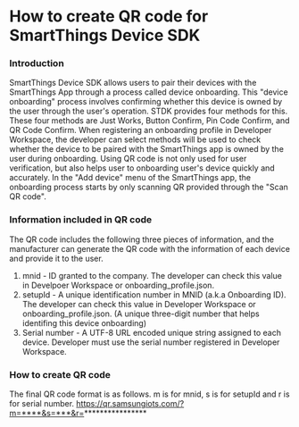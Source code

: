 # How to create QR code for SmartThings Device SDK

### Introduction
SmartThings Device SDK allows users to pair their devices with the SmartThings App through a process called device onboarding.
This "device onboarding" process involves confirming whether this device is owned by the user through the user's operation.
STDK provides four methods for this. These four methods are Just Works, Button Confirm, Pin Code Confirm, and QR Code Confirm.
When registering an onboarding profile in Developer Workspace, the developer can select methods will be used to check whether the device to be paired with the SmartThings app is owned by the user during onboarding.
Using QR code is not only used for user verification, but also helps user to onboarding user's device quickly and accurately. 
In the "Add device" menu of the SmartThings app, the onboarding process starts by only scanning QR provided through the "Scan QR code".

### Information included in QR code
The QR code includes the following three pieces of information, and the manufacturer can generate the QR code with the information of each device and provide it to the user.
1. mnid - ID granted to the company. The developer can check this value in Develpoer Workspace or onboarding_profile.json.
2. setupId - A unique identification number in MNID (a.k.a Onboarding ID). The developer can check this value in Developer Workspace or onboarding_profile.json.
(A unique three-digit number that helps identifing this device onboarding)
3. Serial number - A UTF-8 URL encoded unique string assigned to each device. Developer must use the serial number registered in Developer Workspace.

### How to create QR code
The final QR code format is as follows. m is for mnid, s is for setupId and r is for serial number.
https://qr.samsungiots.com/?m=****&s=***&r=****************
